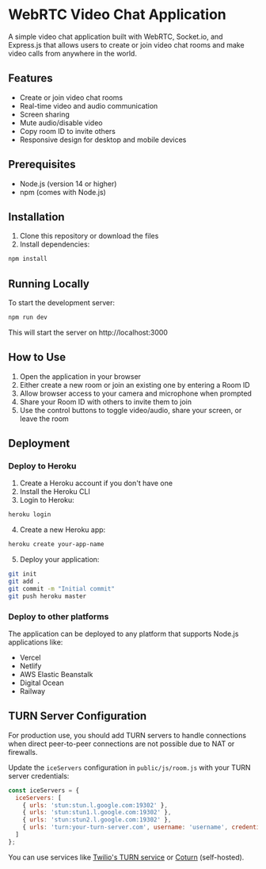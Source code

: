 # WebRTC Video Chat Application

A simple video chat application built with WebRTC, Socket.io, and Express.js that allows users to create or join video chat rooms and make video calls from anywhere in the world.

## Features

- Create or join video chat rooms
- Real-time video and audio communication
- Screen sharing
- Mute audio/disable video
- Copy room ID to invite others
- Responsive design for desktop and mobile devices

## Prerequisites

- Node.js (version 14 or higher)
- npm (comes with Node.js)

## Installation

1. Clone this repository or download the files
2. Install dependencies:

```bash
npm install
```

## Running Locally

To start the development server:

```bash
npm run dev
```

This will start the server on http://localhost:3000

## How to Use

1. Open the application in your browser
2. Either create a new room or join an existing one by entering a Room ID
3. Allow browser access to your camera and microphone when prompted
4. Share your Room ID with others to invite them to join
5. Use the control buttons to toggle video/audio, share your screen, or leave the room

## Deployment

### Deploy to Heroku

1. Create a Heroku account if you don't have one
2. Install the Heroku CLI
3. Login to Heroku:

```bash
heroku login
```

4. Create a new Heroku app:

```bash
heroku create your-app-name
```

5. Deploy your application:

```bash
git init
git add .
git commit -m "Initial commit"
git push heroku master
```

### Deploy to other platforms

The application can be deployed to any platform that supports Node.js applications like:

- Vercel
- Netlify
- AWS Elastic Beanstalk
- Digital Ocean
- Railway

## TURN Server Configuration

For production use, you should add TURN servers to handle connections when direct peer-to-peer connections are not possible due to NAT or firewalls. 

Update the `iceServers` configuration in `public/js/room.js` with your TURN server credentials:

```javascript
const iceServers = {
  iceServers: [
    { urls: 'stun:stun.l.google.com:19302' },
    { urls: 'stun:stun1.l.google.com:19302' },
    { urls: 'stun:stun2.l.google.com:19302' },
    { urls: 'turn:your-turn-server.com', username: 'username', credential: 'credential' },
  ]
};
```

You can use services like [Twilio's TURN service](https://www.twilio.com/stun-turn) or [Coturn](https://github.com/coturn/coturn) (self-hosted). 